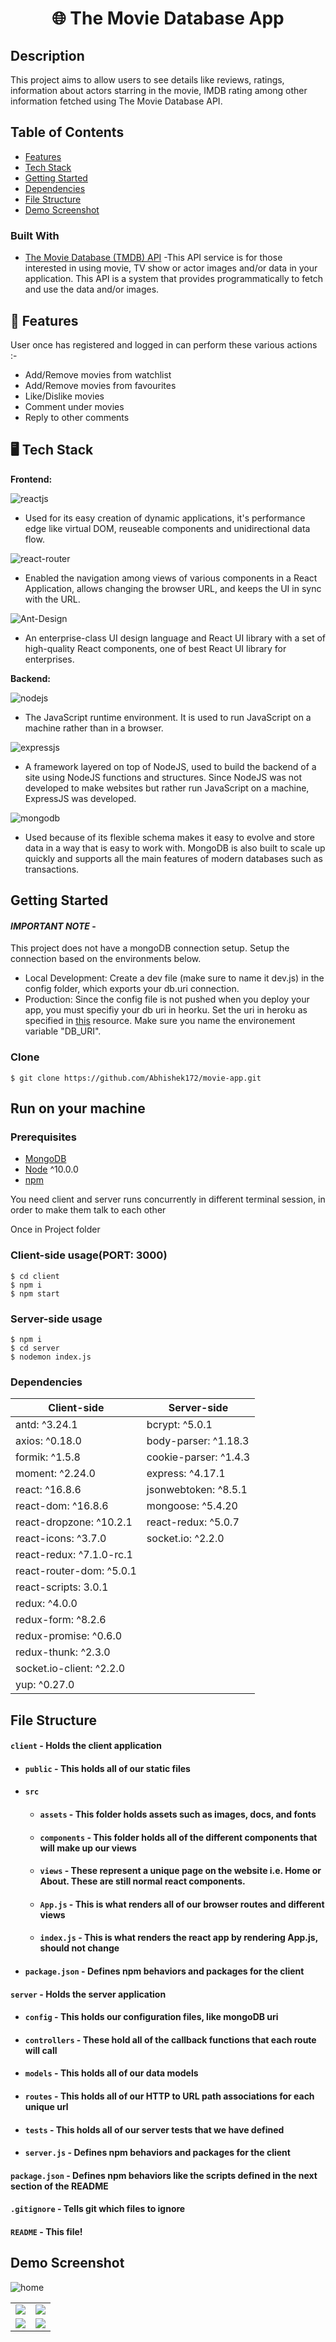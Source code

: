 <h1 align="center">
🌐 The Movie Database App
</h1>

## Description

This project aims to allow users to see details like reviews, ratings, information about actors starring in the movie, IMDB rating among other information fetched using The Movie Database API.

## Table of Contents

- [Features](#🚀-features)
- [Tech Stack](#🖥️-tech-stack)
- [Getting Started](#getting-started)
- [Dependencies](#dependencies)
- [File Structure](#file-structure)
- [Demo Screenshot](#demo-screenshot)

### Built With

- [The Movie Database (TMDB) API](https://www.themoviedb.org/) -This API service is for those interested in using movie, TV show or actor images and/or data in your application. This API is a system that provides programmatically to fetch and use the data and/or images.

## 🚀 Features

User once has registered and logged in can perform these various actions :-

- Add/Remove movies from watchlist
- Add/Remove movies from favourites
- Like/Dislike movies
- Comment under movies
- Reply to other comments

## 🖥️ Tech Stack

**Frontend:**

![reactjs](https://img.shields.io/badge/React-20232A?style=for-the-badge&logo=react&logoColor=61DAFB)&nbsp;

- Used for its easy creation of dynamic applications, it's performance edge like virtual DOM, reuseable components and unidirectional data flow.

![react-router](https://img.shields.io/badge/React_Router-CA4245?style=for-the-badge&logo=react-router&logoColor=white)&nbsp;

- Enabled the navigation among views of various components in a React Application, allows changing the browser URL, and keeps the UI in sync with the URL.

![Ant-Design](https://img.shields.io/badge/-AntDesign-%230170FE?style=for-the-badge&logo=ant-design&logoColor=white) &nbsp;

- An enterprise-class UI design language and React UI library with a set of high-quality React components, one of best React UI library for enterprises.

**Backend:**

![nodejs](https://img.shields.io/badge/Node.js-43853D?style=for-the-badge&logo=node.js&logoColor=white)&nbsp;

- The JavaScript runtime environment. It is used to run JavaScript on a machine rather than in a browser.

![expressjs](https://img.shields.io/badge/Express.js-000000?style=for-the-badge&logo=express&logoColor=white)&nbsp;

- A framework layered on top of NodeJS, used to build the backend of a site using NodeJS functions and structures. Since NodeJS was not developed to make websites but rather run JavaScript on a machine, ExpressJS was developed.

![mongodb](https://img.shields.io/badge/MongoDB-4EA94B?style=for-the-badge&logo=mongodb&logoColor=white)&nbsp;

- Used because of its flexible schema makes it easy to evolve and store data in a way that is easy to work with. MongoDB is also built to scale up quickly and supports all the main features of modern databases such as transactions.

## Getting Started

#### _**IMPORTANT NOTE**_ -

This project does not have a mongoDB connection setup. Setup the connection based on the environments below.

- Local Development: Create a dev file (make sure to name it dev.js) in the config folder, which exports your db.uri connection.
- Production: Since the config file is not pushed when you deploy your app, you must specifiy your db uri in heorku. Set the uri in heroku as specified in [this](https://devcenter.heroku.com/articles/config-vars) resource. Make sure you name the environement variable "DB_URI".

### Clone

```terminal
$ git clone https://github.com/Abhishek172/movie-app.git
```

## Run on your machine

### Prerequisites

- [MongoDB](https://gist.github.com/nrollr/9f523ae17ecdbb50311980503409aeb3)
- [Node](https://nodejs.org/en/download/) ^10.0.0
- [npm](https://nodejs.org/en/download/package-manager/)

You need client and server runs concurrently in different terminal session, in order to make them talk to each other

Once in Project folder

### Client-side usage(PORT: 3000)

```terminal
$ cd client
$ npm i
$ npm start
```

### Server-side usage

```terminal
$ npm i
$ cd server
$ nodemon index.js
```

### Dependencies

| Client-side              | Server-side           |
| ------------------------ | --------------------- |
| antd: ^3.24.1            | bcrypt: ^5.0.1        |
| axios: ^0.18.0           | body-parser: ^1.18.3  |
| formik: ^1.5.8           | cookie-parser: ^1.4.3 |
| moment: ^2.24.0          | express: ^4.17.1      |
| react: ^16.8.6           | jsonwebtoken: ^8.5.1  |
| react-dom: ^16.8.6       | mongoose: ^5.4.20     |
| react-dropzone: ^10.2.1  | react-redux: ^5.0.7   |
| react-icons: ^3.7.0      | socket.io: ^2.2.0     |
| react-redux: ^7.1.0-rc.1 |
| react-router-dom: ^5.0.1 |
| react-scripts: 3.0.1     |
| redux: ^4.0.0            |
| redux-form: ^8.2.6       |
| redux-promise: ^0.6.0    |
| redux-thunk: ^2.3.0      |
| socket.io-client: ^2.2.0 |
| yup: ^0.27.0             |

## File Structure

#### `client` - Holds the client application

- #### `public` - This holds all of our static files
- #### `src`
  - #### `assets` - This folder holds assets such as images, docs, and fonts
  - #### `components` - This folder holds all of the different components that will make up our views
  - #### `views` - These represent a unique page on the website i.e. Home or About. These are still normal react components.
  - #### `App.js` - This is what renders all of our browser routes and different views
  - #### `index.js` - This is what renders the react app by rendering App.js, should not change
- #### `package.json` - Defines npm behaviors and packages for the client

#### `server` - Holds the server application

- #### `config` - This holds our configuration files, like mongoDB uri
- #### `controllers` - These hold all of the callback functions that each route will call
- #### `models` - This holds all of our data models
- #### `routes` - This holds all of our HTTP to URL path associations for each unique url
- #### `tests` - This holds all of our server tests that we have defined
- #### `server.js` - Defines npm behaviors and packages for the client

#### `package.json` - Defines npm behaviors like the scripts defined in the next section of the README

#### `.gitignore` - Tells git which files to ignore

#### `README` - This file!

## Demo Screenshot

![home](./assets/home.png)

<table>
    <tr>
        <td><img src="./assets/demo.png"/></td>
        <td><img src="./assets/comment.png"/></td>
    </tr>
    <tr>
        <td><img src="./assets/login.png"/></td>
        <td><img src="./assets/signup.png"/></td>
    </tr>

</table>
